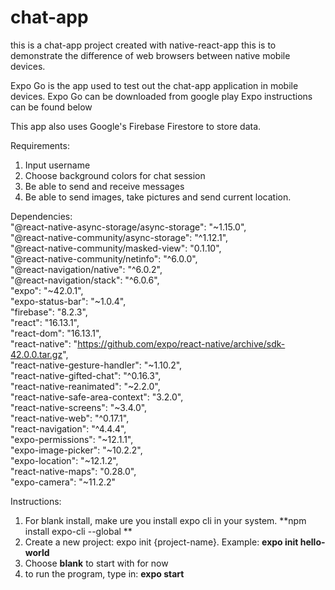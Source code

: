# chat-app
this is a chat-app project created with native-react-app
this is to demonstrate the difference of web browsers between native mobile devices.

Expo Go is the app used to test out the chat-app application in mobile devices.
Expo Go can be downloaded from google play
Expo instructions can be found below

This app also uses Google's Firebase Firestore to store data.

Requirements:
1) Input username
2) Choose background colors for chat session
3) Be able to send and receive messages
4) Be able to send images, take pictures and send current location.

Dependencies:  
    "@react-native-async-storage/async-storage": "~1.15.0",  
    "@react-native-community/async-storage": "^1.12.1",  
    "@react-native-community/masked-view": "0.1.10",  
    "@react-native-community/netinfo": "^6.0.0",  
    "@react-navigation/native": "^6.0.2",  
    "@react-navigation/stack": "^6.0.6",  
    "expo": "~42.0.1",  
    "expo-status-bar": "~1.0.4",  
    "firebase": "8.2.3",  
    "react": "16.13.1",  
    "react-dom": "16.13.1",  
    "react-native": "https://github.com/expo/react-native/archive/sdk-42.0.0.tar.gz",  
    "react-native-gesture-handler": "~1.10.2",  
    "react-native-gifted-chat": "^0.16.3",  
    "react-native-reanimated": "~2.2.0",  
    "react-native-safe-area-context": "3.2.0",  
    "react-native-screens": "~3.4.0",  
    "react-native-web": "^0.17.1",  
    "react-navigation": "^4.4.4",  
    "expo-permissions": "~12.1.1",  
    "expo-image-picker": "~10.2.2",  
    "expo-location": "~12.1.2",  
    "react-native-maps": "0.28.0",  
    "expo-camera": "~11.2.2"  
  
Instructions:
1) For blank install, make ure you install expo cli in your system. **npm install expo-cli --global **
2) Create a new project: expo init {project-name}. Example: **expo init hello-world**
3) Choose **blank** to start with for now
4) to run the program, type in: **expo start**
